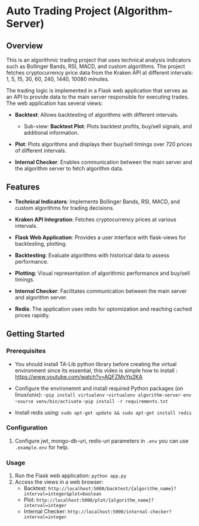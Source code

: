 # Auto Trading Project (Algorithm-Server)

## Overview

This is an algorithmic trading project that uses technical analysis indicators such as Bollinger Bands, RSI, MACD, and custom algorithms. The project fetches cryptocurrency price data from the Kraken API at different intervals: 1, 5, 15, 30, 60, 240, 1440, 10080 minutes.

The trading logic is implemented in a Flask web application that serves as an API to provide data to the main server responsible for executing trades. The web application has several views:

- **Backtest**: Allows backtesting of algorithms with different intervals.
  - Sub-view: **Backtest Plot**: Plots backtest profits, buy/sell signals, and additional information.

- **Plot**: Plots algorithms and displays their buy/sell timings over 720 prices of different intervals.

- **Internal Checker**: Enables communication between the main server and the algorithm server to fetch algorithm data.

## Features

- **Technical Indicators**: Implements Bollinger Bands, RSI, MACD, and custom algorithms for trading decisions.
  
- **Kraken API Integration**: Fetches cryptocurrency prices at various intervals.

- **Flask Web Application**: Provides a user interface with flask-views for backtesting, plotting.

- **Backtesting**: Evaluate algorithms with historical data to assess performance.

- **Plotting**: Visual representation of algorithmic performance and buy/sell timings.

- **Internal Checker**: Facilitates communication between the main server and algorithm server.

- **Redis**: The application uses redis for optomization and reaching cached prices rapidly.

## Getting Started

### Prerequisites
- You should install TA-Lib python library before creating the virtual environment since its essential, this video is simple how to install : https://www.youtube.com/watch?v=AQFZMvYp2KA
- Configure the environemnt and install required Python packages (on linux/unix): 
  -`pip install virtualenv`
  -`virtualenv algorithm-server-env`
  -`source venv/bin/activate`
  -`pip install -r requirements.txt`

- Install redis using: `sudo apt-get update && sudo apt-get install redis `

### Configuration

1. Configure jwt, mongo-db-uri, redis-uri parameters in `.env` you can use `.example.env` for help.

### Usage

1. Run the Flask web application: `python app.py`
2. Access the views in a web browser:
   - Backtest: `http://localhost:5000/backtest/{algorithm_name}?interval=integer&plot=boolean`
   - Plot: `http://localhost:5000/plot/{algorithm_name}?interval=integer`
   - Internal Checker: `http://localhost:5000/internal-checker?interval=integer`
